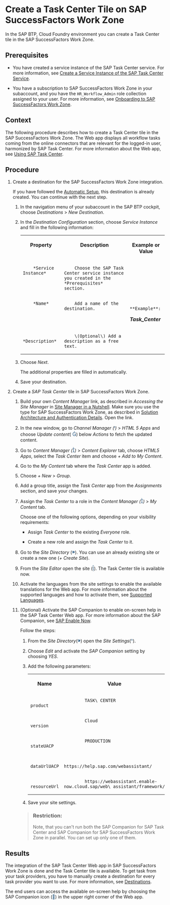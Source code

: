<!-- loiob00ac0c2faa5409bbab9bb778ee35636 -->

<link rel="stylesheet" type="text/css" href="../css/sap-icons.css"/>

# Create a Task Center Tile on SAP SuccessFactors Work Zone

In the SAP BTP, Cloud Foundry environment you can create a Task Center tile in the SAP SuccessFactors Work Zone.



<a name="loiob00ac0c2faa5409bbab9bb778ee35636__prereq_u4n_mbc_d3b"/>

## Prerequisites

-   You have created a service instance of the SAP Task Center service. For more information, see [Create a Service Instance of the SAP Task Center Service](create-a-service-instance-of-the-sap-task-center-service-d36035e.md).

-   You have a subscription to SAP SuccessFactors Work Zone in your subaccount, and you have the `HR_Workflow_Admin` role collection assigned to your user. For more information, see [Onboarding to SAP SuccessFactors Work Zone](https://help.sap.com/docs/WZ/b03c84105ff74f809631e494bd612e83/edc62f97f50a432bb8dba04626689050.html).




## Context

The following procedure describes how to create a Task Center tile in the SAP SuccessFactors Work Zone. The Web app displays all workflow tasks coming from the online connectors that are relevant for the logged-in user, harmonized by SAP Task Center. For more information about the Web app, see [Using SAP Task Center](../70-using-the-web-app/using-sap-task-center-7de5ff4.md).



<a name="loiob00ac0c2faa5409bbab9bb778ee35636__steps_v1n_mf2_vvb"/>

## Procedure

1.  Create a destination for the SAP SuccessFactors Work Zone integration.

    If you have followed the [Automatic Setup](automatic-setup-3a49967.md), this destination is already created. You can continue with the next step.

    1.  In the navigation menu of your subaccount in the SAP BTP cockpit, choose *Destinations* \> *New Destination*.
    2.  In the *Destination Configuration* section, choose *Service Instance* and fill in the following information:


        <table>
        <tr>
        <th valign="top">

        Property


        
        </th>
        <th valign="top">

        Description


        
        </th>
        <th valign="top">

        Example or Value


        
        </th>
        </tr>
        <tr>
        <td valign="top">
        
                *Service Instance*


        
        </td>
        <td valign="top">
        
                Choose the SAP Task Center service instance you created in the *Prerequisites* section.


        
        </td>
        <td valign="top">
        
                 


        
        </td>
        </tr>
        <tr>
        <td valign="top">
        
                *Name*


        
        </td>
        <td valign="top">
        
                Add a name of the destination.


        
        </td>
        <td valign="top">
        
                **Example**:

        ***Task\_Center***


        
        </td>
        </tr>
        <tr>
        <td valign="top">
        
                *Description*


        
        </td>
        <td valign="top">
        
                \(Optional\) Add a description as a free text.


        
        </td>
        <td valign="top">
        
                 


        
        </td>
        </tr>
        </table>
        
    3.  Choose *Next*.

        The additional properties are filled in automatically.

    4.  Save your destination.

2.  Create a *SAP Task Center* tile in SAP SuccessFactors Work Zone.

    1.  Build your own *Content Manager* link, as described in *Accessing the Site Manager* in [Site Manager in a Nutshell](https://help.sap.com/docs/WZ/b03c84105ff74f809631e494bd612e83/1589c253001a4433980ada7fa94df8d0.html). Make sure you use the type for SAP SuccessFactors Work Zone, as described in [Solution Architecture and Authentication Details](https://help.sap.com/docs/WZ/b03c84105ff74f809631e494bd612e83/1fd9ea4f7051499db52b2dc086b86b54.html#hostname-pattern). Open the link.
    2.  In the new window, go to *Channel Manager \(*<span style="font-size:16px;"><span style="color:#346187;"><span class="SAP-icons"></span></span></span>*\)* \> *HTML 5 Apps* and choose *Update content*\( <span style="font-size:16px;"><span style="color:#346187;"><span class="SAP-icons"></span></span></span>\) below *Actions* to fetch the updated content.
    3.  Go to *Content Manager \(*<span style="font-size:16px;"><span style="color:#346187;"><span class="SAP-icons"></span></span></span>*\)* \> *Content Explorer* tab, choose *HTML5 Apps*, select the *Task Center* item and choose *\+ Add to My Content*.
    4.  Go to the *My Content* tab where the *Task Center* app is added.
    5.  Choose *\+ New* \> *Group*.
    6.  Add a group title, assign the *Task Center* app from the *Assignments* section, and save your changes.
    7.  Assign the *Task Center* to a role in the *Content Manager \(*<span style="font-size:16px;"><span style="color:#346187;"><span class="SAP-icons"></span></span></span>*\)* \> *My Content* tab.

        Choose one of the following options, depending on your visibility requirements:

        -   Assign *Task Center* to the existing *Everyone* role.

        -   Create a new role and assign the *Task Center* to it.


    8.  Go to the *Site Directory* \(<span style="font-size:16px;"><span style="color:#346187;"><span class="SAP-icons"></span></span></span>\). You can use an already existing site or create a new one \(*\+ Create Site*\).
    9.  From the *Site Editor* open the site \(<span style="font-size:16px;"><span style="color:#346187;"><span class="SAP-icons"></span></span></span>\). The Task Center tile is available now.
    10. Activate the languages from the site settings to enable the available translations for the Web app. For more information about the supported languages and how to activate them, see [Supported Languages](../10-what-is/supported-languages-c66c693.md).
    11. \(Optional\) Activate the SAP Companion to enable on-screen help in the SAP Task Center Web app. For more information about the SAP Companion, see [SAP Enable Now](https://help.sap.com/viewer/product/SAP_ENABLE_NOW/latest/en-US?task=use_task).

        Follow the steps:

        1.  From the *Site Directory*\(<span style="font-size:16px;"><span style="color:#346187;"><span class="SAP-icons"></span></span></span>\) open the *Site Settings*\(<span style="color:#346187;"><span class="SAP-icons"></span></span>\).
        2.  Choose *Edit* and activate the *SAP Companion* setting by choosing *YES*.
        3.  Add the following parameters:


            <table>
            <tr>
            <th valign="top">

            Name


            
            </th>
            <th valign="top">

            Value


            
            </th>
            </tr>
            <tr>
            <td valign="top">
            
                        product


            
            </td>
            <td valign="top">
            
                        TASK\_CENTER


            
            </td>
            </tr>
            <tr>
            <td valign="top">
            
                        version


            
            </td>
            <td valign="top">
            
                        Cloud


            
            </td>
            </tr>
            <tr>
            <td valign="top">
            
                        stateUACP


            
            </td>
            <td valign="top">
            
                        PRODUCTION


            
            </td>
            </tr>
            <tr>
            <td valign="top">
            
                        dataUrlUACP


            
            </td>
            <td valign="top">
            
                        https://help.sap.com/webassistant/


            
            </td>
            </tr>
            <tr>
            <td valign="top">
            
                        resourceUrl


            
            </td>
            <td valign="top">
            
                        https://webassistant.enable-now.cloud.sap/web\_assistant/framework/


            
            </td>
            </tr>
            </table>
            
        4.  Save your site settings.

        > ### Restriction:  
        > Note, that you can't run both the SAP Companion for SAP Task Center and SAP Companion for SAP SuccessFactors Work Zone in parallel. You can set up only one of them.





<a name="loiob00ac0c2faa5409bbab9bb778ee35636__result_h3j_4ss_tnb"/>

## Results

The integration of the SAP Task Center Web app in SAP SuccessFactors Work Zone is done and the Task Center tile is available. To get task from your task providers, you have to manually create a destination for every task provider you want to use. For more information, see [Destinations](../40-administration/destinations-3470733.md).

The end users can access the available on-screen help by choosing the SAP Companion icon \(<span style="color:#346187;"><span class="SAP-icons"></span></span>\) in the upper right corner of the Web app.

